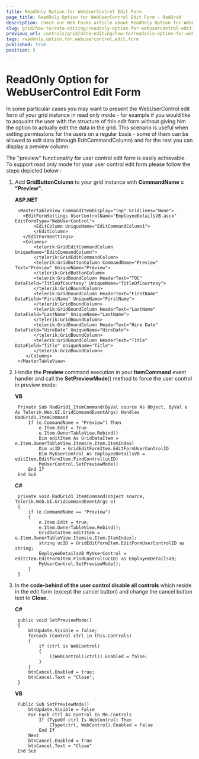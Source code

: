 ```yaml
---
title: ReadOnly Option for WebUserControl Edit Form
page_title: ReadOnly Option for WebUserControl Edit Form - RadGrid
description: Check our Web Forms article about ReadOnly Option for WebUserControl Edit Form.
slug: grid/how-to/data-editing/readonly-option-for-webusercontrol-edit-form
previous_url: controls/grid/data-editing/how-to/readonly-option-for-webusercontrol-edit-form
tags: readonly,option,for,webusercontrol,edit,form
published: True
position: 5
---
```


# ReadOnly Option for WebUserControl Edit Form


In some particular cases you may want to present the WebUserControl edit form of your grid instance in read only mode - for example if you would like to acquaint the user with the structure of this edit form without giving him the option to actually edit the data in the grid. This scenario is useful when setting permissions for the users on a regular basis - some of them can be allowed to edit data (through EditCommandColumn) and for the rest you can display a preview column.

The "preview" functionality for user control edit form is easily achievable. To support read only mode for your user control edit form please follow the steps depicted below :

1. Add **GridButtonColumn** to your grid instance with **CommandName = "Preview".**

	**ASP.NET**

		<MasterTableView CommandItemDisplay="Top" GridLines="None">
		  <EditFormSettings UserControlName="EmployeeDetailsVB.ascx" EditFormType="WebUserControl">
		      <EditColumn UniqueName="EditCommandColumn1">
		      </EditColumn>
		  </EditFormSettings>
		  <Columns>
		      <telerik:GridEditCommandColumn UniqueName="EditCommandColumn">
		      </telerik:GridEditCommandColumn>
		      <telerik:GridButtonColumn CommandName="Preview" Text="Preview" UniqueName="Preview">
		      </telerik:GridButtonColumn>
		      <telerik:GridBoundColumn HeaderText="TOC" DataField="TitleOfCourtesy" UniqueName="TitleOfCourtesy">
		      </telerik:GridBoundColumn>
		      <telerik:GridBoundColumn HeaderText="FirstName" DataField="FirstName" UniqueName="FirstName">
		      </telerik:GridBoundColumn>
		      <telerik:GridBoundColumn HeaderText="LastName" DataField="LastName" UniqueName="LastName">
		      </telerik:GridBoundColumn>
		      <telerik:GridBoundColumn HeaderText="Hire Date" DataField="HireDate" UniqueName="HireDate">
		      </telerik:GridBoundColumn>
		      <telerik:GridBoundColumn HeaderText="Title" DataField="Title" UniqueName="Title">
		      </telerik:GridBoundColumn>
		   </Columns>
		</MasterTableView>

2. Handle the **Preview** command execution in your **ItemCommand** event handler and call the **SetPreviewMode**() method to force the user control in preview mode:



	**VB**

		Private Sub RadGrid1_ItemCommand(ByVal source As Object, ByVal e As Telerik.Web.UI.GridCommandEventArgs) Handles RadGrid1.ItemCommand
		    If (e.CommandName = "Preview") Then
		        e.Item.Edit = True
		        e.Item.OwnerTableView.Rebind()
		        Dim editItem As GridDataItem = e.Item.OwnerTableView.Items(e.Item.ItemIndex)
		        Dim ucID = GridEditFormItem.EditFormUserControlID
		        Dim MyUserControl As EmployeeDetailsVB = editItem.EditFormItem.FindControl(ucID)
		        MyUserControl.SetPreviewMode()
		    End If
		End Sub

	**C#**

		private void RadGrid1_ItemCommand(object source, Telerik.Web.UI.GridCommandEventArgs e)
		{
		    if (e.CommandName == "Preview")
		    {
		        e.Item.Edit = true;
		        e.Item.OwnerTableView.Rebind();
		        GridDataItem editItem = e.Item.OwnerTableView.Items[e.Item.ItemIndex];
		        string ucID = GridEditFormItem.EditFormUserControlID as string;
		        EmployeeDetailsVB MyUserControl = editItem.EditFormItem.FindControl(ucID) as EmployeeDetailsVB;
		        MyUserControl.SetPreviewMode();
		    }
		}

3. In the **code-behind of the user control disable all controls** which reside in the edit form (except the cancel button) and change the cancel button text to **Close.**

	**C#**

		public void SetPreviewMode()
		{
		    btnUpdate.Visible = false;
		    foreach (Control ctrl in this.Controls)
		    {
		        if (ctrl is WebControl)
		        {
		            ((WebControl)(ctrl)).Enabled = false;
		        }
		    }
		    btnCancel.Enabled = true;
		    btnCancel.Text = "Close";
		}

	**VB**

		Public Sub SetPreviewMode()
		    btnUpdate.Visible = False
		    For Each ctrl As Control In Me.Controls
		        If (TypeOf ctrl Is WebControl) Then
		            CType(ctrl, WebControl).Enabled = False
		        End If
		    Next
		    btnCancel.Enabled = True
		    btnCancel.Text = "Close"
		End Sub




